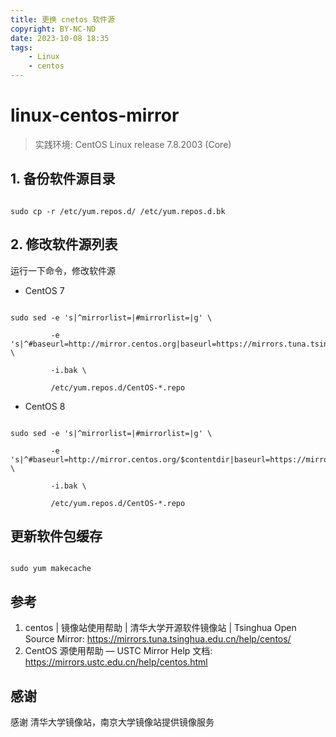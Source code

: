```yaml
---
title: 更换 cnetos 软件源
copyright: BY-NC-ND
date: 2023-10-08 18:35
tags:
    - Linux
    - centos
---
```


# linux-centos-mirror

> 实践环境: CentOS Linux release 7.8.2003 (Core)

## 1. 备份软件源目录

```shell

sudo cp -r /etc/yum.repos.d/ /etc/yum.repos.d.bk

```

## 2. 修改软件源列表

运行一下命令，修改软件源

- CentOS 7

```shell

sudo sed -e 's|^mirrorlist=|#mirrorlist=|g' \

         -e 's|^#baseurl=http://mirror.centos.org|baseurl=https://mirrors.tuna.tsinghua.edu.cn|g' \

         -i.bak \

         /etc/yum.repos.d/CentOS-*.repo

```

- CentOS 8

```shell

sudo sed -e 's|^mirrorlist=|#mirrorlist=|g' \

         -e 's|^#baseurl=http://mirror.centos.org/$contentdir|baseurl=https://mirrors.tuna.tsinghua.edu.cn/centos|g' \

         -i.bak \

         /etc/yum.repos.d/CentOS-*.repo

```

## 更新软件包缓存

```shell

sudo yum makecache

```

## 参考

1. centos | 镜像站使用帮助 | 清华大学开源软件镜像站 | Tsinghua Open Source Mirror: <https://mirrors.tuna.tsinghua.edu.cn/help/centos/>
2. CentOS 源使用帮助 — USTC Mirror Help 文档: <https://mirrors.ustc.edu.cn/help/centos.html>

## 感谢

感谢 清华大学镜像站，南京大学镜像站提供镜像服务

<!--
Copyright © 2023-2024 [cc01cc](https://github.com/cc01cc)

本页面采用 [知识共享署名-非商业性使用 4.0 国际许可协议](http://creativecommons.org/licenses/by-nc/4.0/) 进行许可。

转载请注明原始地址：<https://cc01cc.com/>
-->
